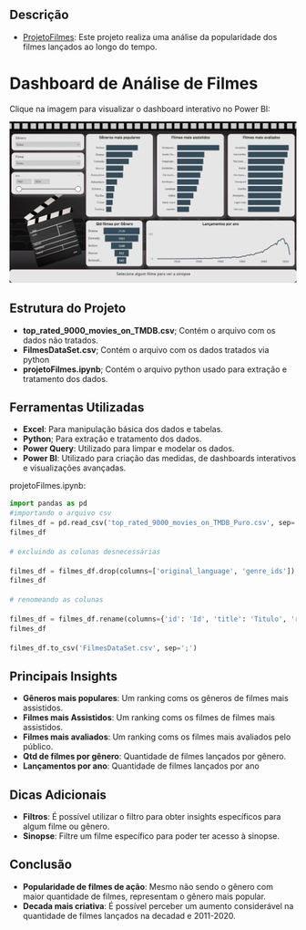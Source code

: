 
## Descrição

- [ProjetoFilmes](https://app.powerbi.com/view?r=eyJrIjoiMjBmYTFhNDUtMTZhMS00NmE5LWI5OWMtY2E3NmNmOTdjYTlmIiwidCI6ImRmY2E2YzQyLWM0NjktNDg1Ny05NDk5LWViN2YzNjczZjY4NCJ9): Este projeto realiza uma análise da popularidade dos filmes lançados ao longo do tempo. 


# Dashboard de Análise de Filmes

Clique na imagem para visualizar o dashboard interativo no Power BI:


[![ProjetoGame](https://github.com/arthurffc8/Filmes/blob/main/FotoProjetoFilmes.png)](https://app.powerbi.com/view?r=eyJrIjoiMjBmYTFhNDUtMTZhMS00NmE5LWI5OWMtY2E3NmNmOTdjYTlmIiwidCI6ImRmY2E2YzQyLWM0NjktNDg1Ny05NDk5LWViN2YzNjczZjY4NCJ9)



## Estrutura do Projeto

- **top_rated_9000_movies_on_TMDB.csv**; Contém o arquivo com os dados não tratados.
- **FilmesDataSet.csv**; Contém o arquivo com os dados tratados via python
- **projetoFilmes.ipynb**; Contém o arquivo python usado para extração e tratamento dos dados.
  
## Ferramentas Utilizadas

- **Excel**: Para manipulação básica dos dados e tabelas.
- **Python**; Para extração e tratamento dos dados.
- **Power Query**: Utilizado para limpar e modelar os dados.
- **Power BI**: Utilizado para criação das medidas, de dashboards interativos e visualizações avançadas.

projetoFilmes.ipynb:
```python
import pandas as pd
#importando o arquivo csv
filmes_df = pd.read_csv('top_rated_9000_movies_on_TMDB_Puro.csv', sep=',')
filmes_df

# excluindo as colunas desnecessárias

filmes_df = filmes_df.drop(columns=['original_language', 'genre_ids'])
filmes_df

# renomeando as colunas

filmes_df = filmes_df.rename(columns={'id': 'Id', 'title': 'Titulo', 'release_date': "Data de Lançamento", 'vote_average': 'Media de Voto', 'vote_count': 'Contagem de Voto', 'popularity': 'Popularidade', 'overview': 'Resumo', 'Genres': "Genero"})
filmes_df

filmes_df.to_csv('FilmesDataSet.csv', sep=';')
```


  
## Principais Insights

- **Gêneros mais populares**: Um ranking coms os gêneros de filmes mais assistidos.
- **Filmes mais Assistidos**: Um ranking coms os filmes de filmes mais assistidos.
- **Filmes mais avaliados**: Um ranking coms os filmes mais avaliados pelo público.
- **Qtd de filmes por gênero**: Quantidade de filmes lançados por gênero.
- **Lançamentos por ano**: Quantidade de filmes lançados por ano


 ## Dicas Adicionais 

 - **Filtros**: É possível utilizar o filtro para obter insights específicos para algum filme ou gênero.
 - **Sinopse**: Filtre um filme específico para poder ter acesso à sinopse.


## Conclusão 

- **Popularidade de filmes de ação**: Mesmo não sendo o gênero com maior quantidade de filmes, representam o gênero mais popular.
- **Decada mais criativa**: É possível perceber um aumento considerável na quantidade de filmes lançados na decadad e 2011-2020.


